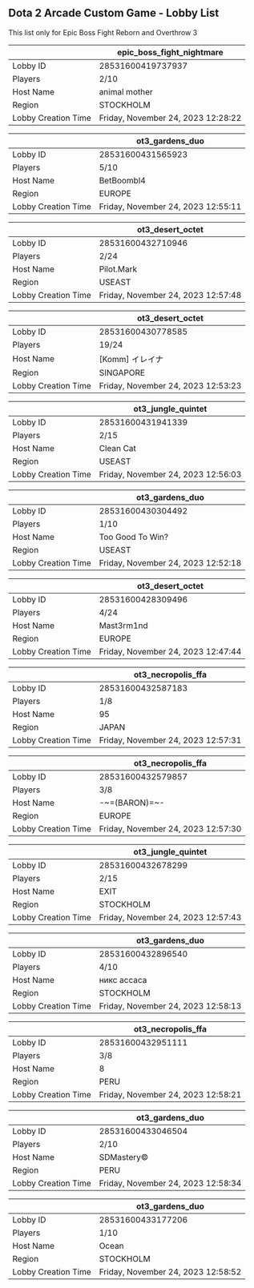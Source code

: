 ## Dota 2 Arcade Custom Game - Lobby List

This list only for Epic Boss Fight Reborn and Overthrow 3

|  | epic_boss_fight_nightmare |
| ------ | ------ |
| Lobby ID | 28531600419737937 |
| Players | 2/10 |
| Host Name | animal mother |
| Region | STOCKHOLM |
| Lobby Creation Time | Friday, November 24, 2023 12:28:22 |


|  | ot3_gardens_duo |
| ------ | ------ |
| Lobby ID | 28531600431565923 |
| Players | 5/10 |
| Host Name | BetBoombl4 |
| Region | EUROPE |
| Lobby Creation Time | Friday, November 24, 2023 12:55:11 |


|  | ot3_desert_octet |
| ------ | ------ |
| Lobby ID | 28531600432710946 |
| Players | 2/24 |
| Host Name | Pilot.Mark |
| Region | USEAST |
| Lobby Creation Time | Friday, November 24, 2023 12:57:48 |


|  | ot3_desert_octet |
| ------ | ------ |
| Lobby ID | 28531600430778585 |
| Players | 19/24 |
| Host Name | [Komm] イレイナ |
| Region | SINGAPORE |
| Lobby Creation Time | Friday, November 24, 2023 12:53:23 |


|  | ot3_jungle_quintet |
| ------ | ------ |
| Lobby ID | 28531600431941339 |
| Players | 2/15 |
| Host Name | Clean Cat |
| Region | USEAST |
| Lobby Creation Time | Friday, November 24, 2023 12:56:03 |


|  | ot3_gardens_duo |
| ------ | ------ |
| Lobby ID | 28531600430304492 |
| Players | 1/10 |
| Host Name | Too Good To Win? |
| Region | USEAST |
| Lobby Creation Time | Friday, November 24, 2023 12:52:18 |


|  | ot3_desert_octet |
| ------ | ------ |
| Lobby ID | 28531600428309496 |
| Players | 4/24 |
| Host Name | Mast3rm1nd |
| Region | EUROPE |
| Lobby Creation Time | Friday, November 24, 2023 12:47:44 |


|  | ot3_necropolis_ffa |
| ------ | ------ |
| Lobby ID | 28531600432587183 |
| Players | 1/8 |
| Host Name | 95 |
| Region | JAPAN |
| Lobby Creation Time | Friday, November 24, 2023 12:57:31 |


|  | ot3_necropolis_ffa |
| ------ | ------ |
| Lobby ID | 28531600432579857 |
| Players | 3/8 |
| Host Name | -~=(BARON)=~- |
| Region | EUROPE |
| Lobby Creation Time | Friday, November 24, 2023 12:57:30 |


|  | ot3_jungle_quintet |
| ------ | ------ |
| Lobby ID | 28531600432678299 |
| Players | 2/15 |
| Host Name | EXIT |
| Region | STOCKHOLM |
| Lobby Creation Time | Friday, November 24, 2023 12:57:43 |


|  | ot3_gardens_duo |
| ------ | ------ |
| Lobby ID | 28531600432896540 |
| Players | 4/10 |
| Host Name | никс ассаса |
| Region | STOCKHOLM |
| Lobby Creation Time | Friday, November 24, 2023 12:58:13 |


|  | ot3_necropolis_ffa |
| ------ | ------ |
| Lobby ID | 28531600432951111 |
| Players | 3/8 |
| Host Name | 8 |
| Region | PERU |
| Lobby Creation Time | Friday, November 24, 2023 12:58:21 |


|  | ot3_gardens_duo |
| ------ | ------ |
| Lobby ID | 28531600433046504 |
| Players | 2/10 |
| Host Name | SDMastery© |
| Region | PERU |
| Lobby Creation Time | Friday, November 24, 2023 12:58:34 |


|  | ot3_gardens_duo |
| ------ | ------ |
| Lobby ID | 28531600433177206 |
| Players | 1/10 |
| Host Name | Ocean |
| Region | STOCKHOLM |
| Lobby Creation Time | Friday, November 24, 2023 12:58:52 |



